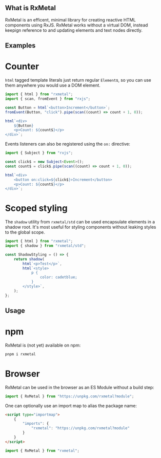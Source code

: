 ## What is RxMetal

RxMetal is an efficent, minimal library for creating reactive HTML components using RxJS. RxMetal works without a virtual DOM, instead keepign reference to and updating elements and text nodes directly.

## Examples

# Counter

`html` tagged template literals just return regular `Element`s, so you can use them anywhere you would use a DOM element.

```ts
import { html } from "rxmetal";
import { scan, fromEvent } from "rxjs";

const Button = html`<button>Increment</button>`;
fromEvent(Button, "click").pipe(scan((count) => count + 1, 0));

html`<div>
    ${Button}
    <p>Count: ${count$}</p>
</div>`;
```

Events listeners can also be registered using the `on:` directive:

```ts
import { Subject } from "rxjs";

const click$ = new Subject<Event>();
const count$ = click$.pipe(scan((count) => count + 1, 0));

html`<div>
    <button on:click=${click$}>Increment</button>
    <p>Count: ${count$}</p>
</div>`;
```

# Scoped styling

The `shadow` utility from `rxmetal/std` can be used encapsulate elements in a shadow root. It's most useful for styling components without leaking styles to the global scope.

```ts
import { html } from "rxmetal";
import { shadow } from "rxmetal/std";

const ShadowStyling = () => {
    return shadow(
        html`<p>Test</p>`,
        html`<style>
            p {
                color: cadetblue;
            }
        </style>`,
    );
};
```

## Usage

# npm

RxMetal is (not yet) available on npm:

```bash
pnpm i rxmetal
```

# Browser

RxMetal can be used in the browser as an ES Module without a build step:

```js
import { RxMetal } from "https://unpkg.com/rxmetal?module";
```

One can optionally use an import map to alias the package name:

```html
<script type="importmap">
    {
        "imports": {
            "rxmetal": "https://unpkg.com/rxmetal?module"
        }
    }
</script>
```

```js
import { RxMetal } from "rxmetal";
```
